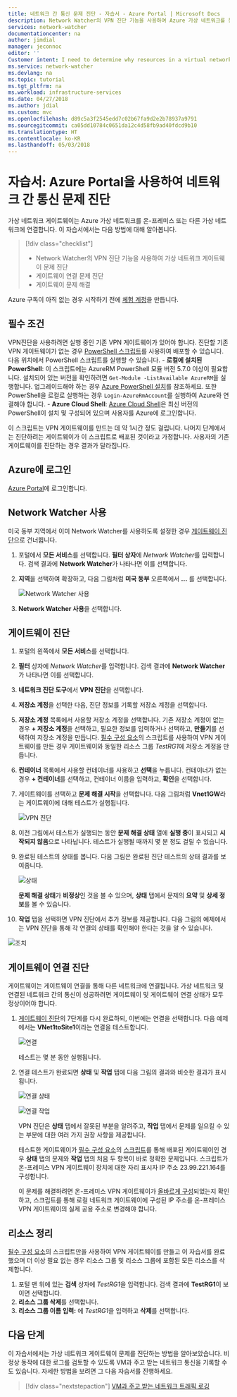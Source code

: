 ```yaml
---
title: 네트워크 간 통신 문제 진단 - 자습서 - Azure Portal | Microsoft Docs
description: Network Watcher의 VPN 진단 기능을 사용하여 Azure 가상 네트워크를 통해 온-프레미스 또는 다른 가상 네트워크에 연결된 Azure 가상 네트워크 간 통신 문제를 진단하는 방법을 알아봅니다.
services: network-watcher
documentationcenter: na
author: jimdial
manager: jeconnoc
editor: ''
Customer intent: I need to determine why resources in a virtual network can't communicate with resources in a different network.
ms.service: network-watcher
ms.devlang: na
ms.topic: tutorial
ms.tgt_pltfrm: na
ms.workload: infrastructure-services
ms.date: 04/27/2018
ms.author: jdial
ms.custom: mvc
ms.openlocfilehash: d89c5a3f2545edd7c02b67fa9d2e2b78937a9791
ms.sourcegitcommit: ca05dd10784c0651da12c4d58fb9ad40fdcd9b10
ms.translationtype: HT
ms.contentlocale: ko-KR
ms.lasthandoff: 05/03/2018
---
```

# <a name="tutorial-diagnose-a-communication-problem-between-networks-using-the-azure-portal"></a>자습서: Azure Portal을 사용하여 네트워크 간 통신 문제 진단

가상 네트워크 게이트웨이는 Azure 가상 네트워크를 온-프레미스 또는 다른 가상 네트워크에 연결합니다. 이 자습서에서는 다음 방법에 대해 알아봅니다.

> [!div class="checklist"]
> * Network Watcher의 VPN 진단 기능을 사용하여 가상 네트워크 게이트웨이 문제 진단
> * 게이트웨이 연결 문제 진단
> * 게이트웨이 문제 해결

Azure 구독이 아직 없는 경우 시작하기 전에 [체험 계정](https://azure.microsoft.com/free/?WT.mc_id=A261C142F)을 만듭니다.

## <a name="prerequisites"></a>필수 조건

VPN진단을 사용하려면 실행 중인 기존 VPN 게이트웨이가 있어야 합니다. 진단할 기존 VPN 게이트웨이가 없는 경우 [PowerShell 스크립트](../vpn-gateway/scripts/vpn-gateway-sample-site-to-site-powershell.md?toc=%2fazure%2fnetwork-watcher%2ftoc.json)를 사용하여 배포할 수 있습니다. 다음 위치에서 PowerShell 스크립트를 실행할 수 있습니다.
    - **로컬에 설치된 PowerShell**: 이 스크립트에는 AzureRM PowerShell 모듈 버전 5.7.0 이상이 필요합니다. 설치되어 있는 버전을 확인하려면 `Get-Module -ListAvailable AzureRM`을 실행합니다. 업그레이드해야 하는 경우 [Azure PowerShell 설치](/powershell/azure/install-azurerm-ps)를 참조하세요. 또한 PowerShell을 로컬로 실행하는 경우 `Login-AzureRmAccount`를 실행하여 Azure와 연결해야 합니다.
    - **Azure Cloud Shell**: [Azure Cloud Shell](https://shell.azure.com/powershell)은 최신 버전의 PowerShell이 설치 및 구성되어 있으며 사용자를 Azure에 로그인합니다.

이 스크립트는 VPN 게이트웨이를 만드는 데 약 1시간 정도 걸립니다. 나머지 단계에서는 진단하려는 게이트웨이가 이 스크립트로 배포된 것이라고 가정합니다. 사용자의 기존 게이트웨이를 진단하는 경우 결과가 달라집니다.

## <a name="sign-in-to-azure"></a>Azure에 로그인

[Azure Portal](https://portal.azure.com)에 로그인합니다.

## <a name="enable-network-watcher"></a>Network Watcher 사용

미국 동부 지역에서 이미 Network Watcher를 사용하도록 설정한 경우 [게이트웨이 진단](#diagnose-a-gateway)으로 건너뜁니다.

1. 포털에서 **모든 서비스**를 선택합니다. **필터 상자**에 *Network Watcher*를 입력합니다. 검색 결과에 **Network Watcher**가 나타나면 이를 선택합니다.
2. **지역**을 선택하여 확장하고, 다음 그림처럼 **미국 동부** 오른쪽에서 **...** 를 선택합니다.

    ![Network Watcher 사용](./media/diagnose-communication-problem-between-networks/enable-network-watcher.png)

3. **Network Watcher 사용**을 선택합니다.

## <a name="diagnose-a-gateway"></a>게이트웨이 진단

1. 포털의 왼쪽에서 **모든 서비스**를 선택합니다.
2. **필터** 상자에 *Network Watcher*를 입력합니다. 검색 결과에 **Network Watcher**가 나타나면 이를 선택합니다.
3. **네트워크 진단 도구**에서 **VPN 진단**을 선택합니다.
4. **저장소 계정**을 선택한 다음, 진단 정보를 기록할 저장소 계정을 선택합니다.
5. **저장소 계정** 목록에서 사용할 저장소 계정을 선택합니다. 기존 저장소 계정이 없는 경우 **+ 저장소 계정**을 선택하고, 필요한 정보를 입력하거나 선택하고, **만들기**를 선택하여 저장소 계정을 만듭니다. [필수 구성 요소](#prerequisites)의 스크립트를 사용하여 VPN 게이트웨이를 만든 경우 게이트웨이와 동일한 리소스 그룹 *TestRG1*에 저장소 계정을 만듭니다.
6. **컨테이너** 목록에서 사용할 컨테이너를 사용하고 **선택**을 누릅니다. 컨테이너가 없는 경우 **+ 컨테이너**를 선택하고, 컨테이너 이름을 입력하고, **확인**을 선택합니다.
7. 게이트웨이를 선택하고 **문제 해결 시작**을 선택합니다. 다음 그림처럼 **Vnet1GW**라는 게이트웨이에 대해 테스트가 실행됩니다.

    ![VPN 진단](./media/diagnose-communication-problem-between-networks/vpn-diagnostics.png)

8. 이전 그림에서 테스트가 실행되는 동안 **문제 해결 상태** 열에 **실행 중**이 표시되고 **시작되지 않음**으로 나타납니다. 테스트가 실행될 때까지 몇 분 정도 걸릴 수 있습니다.
9. 완료된 테스트의 상태를 봅니다. 다음 그림은 완료된 진단 테스트의 상태 결과를 보여줍니다.

    ![상태](./media/diagnose-communication-problem-between-networks/status.png)

    **문제 해결 상태**가 **비정상**인 것을 볼 수 있으며, **상태** 탭에서 문제의 **요약** 및 **상세 정보**를 볼 수 있습니다.
10. **작업** 탭을 선택하면 VPN 진단에서 추가 정보를 제공합니다. 다음 그림의 예제에서는 VPN 진단을 통해 각 연결의 상태를 확인해야 한다는 것을 알 수 있습니다.

  ![조치](./media/diagnose-communication-problem-between-networks/action.png)

## <a name="diagnose-a-gateway-connection"></a>게이트웨이 연결 진단

게이트웨이는 게이트웨이 연결을 통해 다른 네트워크에 연결됩니다. 가상 네트워크 및 연결된 네트워크 간의 통신이 성공하려면 게이트웨이 및 게이트웨이 연결 상태가 모두 정상이어야 합니다.

1. [게이트웨이 진단](#diagnose-a-gateway)의 7단계를 다시 완료하되, 이번에는 연결을 선택합니다. 다음 예제에서는 **VNet1toSite1**이라는 연결을 테스트합니다.

    ![연결](./media/diagnose-communication-problem-between-networks/connection.png)

    테스트는 몇 분 동안 실행됩니다.
2. 연결 테스트가 완료되면 **상태** 및 **작업** 탭에 다음 그림의 결과와 비슷한 결과가 표시됩니다.

    ![연결 상태](./media/diagnose-communication-problem-between-networks/connection-status.png)

    ![연결 작업](./media/diagnose-communication-problem-between-networks/connection-action.png)

    VPN 진단은 **상태** 탭에서 잘못된 부분을 알려주고, **작업** 탭에서 문제를 일으킬 수 있는 부분에 대한 여러 가지 권장 사항을 제공합니다.

    테스트한 게이트웨이가 [필수 구성 요소](#prerequisites)의 [스크립트](../vpn-gateway/scripts/vpn-gateway-sample-site-to-site-powershell.md?toc=%2fazure%2fnetwork-watcher%2ftoc.json)를 통해 배포된 게이트웨이인 경우 **상태** 탭의 문제와  **작업** 탭의 처음 두 항목이 바로 정확한 문제입니다. 스크립트가 온-프레미스 VPN 게이트웨이 장치에 대한 자리 표시자 IP 주소 23.99.221.164를 구성합니다.

    이 문제를 해결하려면 온-프레미스 VPN 게이트웨이가 [올바르게 구성](../vpn-gateway/vpn-gateway-about-vpn-devices.md?toc=%2fazure%2fnetwork-watcher%2ftoc.json)되었는지 확인하고, 스크립트를 통해 로컬 네트워크 게이트웨이에 구성된 IP 주소를 온-프레미스 VPN 게이트웨이의 실제 공용 주소로 변경해야 합니다.

## <a name="clean-up-resources"></a>리소스 정리

[필수 구성 요소](#prerequisites)의 스크립트만을 사용하여 VPN 게이트웨이를 만들고 이 자습서를 완료했으며 더 이상 필요 없는 경우 리소스 그룹 및 리소스 그룹에 포함된 모든 리소스를 삭제합니다.

1. 포털 맨 위에 있는 **검색** 상자에 *TestRG1*을 입력합니다. 검색 결과에 **TestRG1**이 보이면 선택합니다.
2. **리소스 그룹 삭제**를 선택합니다.
3. **리소스 그룹 이름 입력:** 에 *TestRG1*을 입력하고 **삭제**를 선택합니다.

## <a name="next-steps"></a>다음 단계

이 자습서에서는 가상 네트워크 게이트웨이 문제를 진단하는 방법을 알아보았습니다. 비정상 동작에 대한 로그를 검토할 수 있도록 VM과 주고 받는 네트워크 통신을 기록할 수도 있습니다. 자세한 방법을 보려면 그 다음 자습서를 진행하세요.

> [!div class="nextstepaction"]
> [VM과 주고 받는 네트워크 트래픽 로깅](network-watcher-nsg-flow-logging-portal.md)